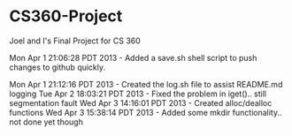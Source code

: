 CS360-Project
=============

Joel and I's Final Project for CS 360

Mon Apr  1 21:06:28 PDT 2013 - Added a save.sh shell script to push changes to github quickly.

Mon Apr  1 21:12:16 PDT 2013 - Created the log.sh file to assist README.md logging
Tue Apr  2 18:03:21 PDT 2013 - Fixed the problem in iget().. still segmentation fault
Wed Apr  3 14:16:01 PDT 2013 - Created alloc/dealloc functions
Wed Apr  3 15:38:14 PDT 2013 - Added some mkdir functionality.. not done yet though
